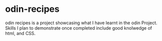 # odin-recipes
odin recipes is a project showcasing what I have learnt in the odin Project. Skills I plan to demonstrate once completed include good knolwedge of html, and CSS.